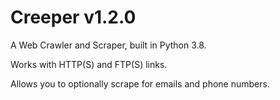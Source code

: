 # Creeper v1.2.0
A Web Crawler and Scraper, built in Python 3.8.

Works with HTTP(S) and FTP(S) links.

Allows you to optionally scrape for emails and phone numbers.

